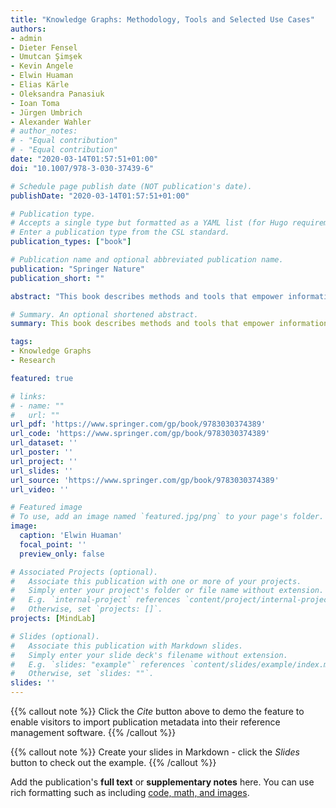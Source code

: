 ```yaml
---
title: "Knowledge Graphs: Methodology, Tools and Selected Use Cases"
authors:
- admin
- Dieter Fensel
- Umutcan Şimşek
- Kevin Angele
- Elwin Huaman
- Elias Kärle
- Oleksandra Panasiuk
- Ioan Toma
- Jürgen Umbrich
- Alexander Wahler
# author_notes:
# - "Equal contribution"
# - "Equal contribution"
date: "2020-03-14T01:57:51+01:00"
doi: "10.1007/978-3-030-37439-6"

# Schedule page publish date (NOT publication's date).
publishDate: "2020-03-14T01:57:51+01:00"

# Publication type.
# Accepts a single type but formatted as a YAML list (for Hugo requirements).
# Enter a publication type from the CSL standard.
publication_types: ["book"]

# Publication name and optional abbreviated publication name.
publication: "Springer Nature"
publication_short: ""

abstract: "This book describes methods and tools that empower information providers to build and maintain knowledge graphs, including those for manual, semi-automatic, and automatic construction; implementation; and validation and verification of semantic annotations and their integration into knowledge graphs. It also presents lifecycle-based approaches for semi-automatic and automatic curation of these graphs, such as approaches for assessment, error correction, and enrichment of knowledge graphs with other static and dynamic resources. Chapter 1 defines knowledge graphs, focusing on the impact of various approaches rather than mathematical precision. Chapter 2 details how knowledge graphs are built, implemented, maintained, and deployed. Chapter 3 then introduces relevant application layers that can be built on top of such knowledge graphs, and explains how inference can be used to define views on such graphs, making it a useful resource for open and service-oriented dialog systems. Chapter 4 discusses applications of knowledge graph technologies for e-tourism and use cases for other verticals. Lastly, Chapter 5 provides a summary and sketches directions for future work. The additional appendix introduces an abstract syntax and semantics for domain specifications that are used to adapt schema. org to specific domains and tasks. To illustrate the practical use of the approaches presented, the book discusses several pilots with a focus on conversational interfaces, describing how to exploit knowledge graphs for e-marketing and e-commerce. It is intended for advanced professionals and researchers requiring a brief introduction."

# Summary. An optional shortened abstract.
summary: This book describes methods and tools that empower information providers to build and maintain knowledge graphs.

tags:
- Knowledge Graphs
- Research

featured: true

# links:
# - name: ""
#   url: ""
url_pdf: 'https://www.springer.com/gp/book/9783030374389'
url_code: 'https://www.springer.com/gp/book/9783030374389'
url_dataset: ''
url_poster: ''
url_project: ''
url_slides: ''
url_source: 'https://www.springer.com/gp/book/9783030374389'
url_video: ''

# Featured image
# To use, add an image named `featured.jpg/png` to your page's folder. 
image:
  caption: 'Elwin Huaman'
  focal_point: ''
  preview_only: false

# Associated Projects (optional).
#   Associate this publication with one or more of your projects.
#   Simply enter your project's folder or file name without extension.
#   E.g. `internal-project` references `content/project/internal-project/index.md`.
#   Otherwise, set `projects: []`.
projects: [MindLab]

# Slides (optional).
#   Associate this publication with Markdown slides.
#   Simply enter your slide deck's filename without extension.
#   E.g. `slides: "example"` references `content/slides/example/index.md`.
#   Otherwise, set `slides: ""`.
slides: ''
---
```


{{% callout note %}}
Click the *Cite* button above to demo the feature to enable visitors to import publication metadata into their reference management software.
{{% /callout %}}

{{% callout note %}}
Create your slides in Markdown - click the *Slides* button to check out the example.
{{% /callout %}}

Add the publication's **full text** or **supplementary notes** here. You can use rich formatting such as including [code, math, and images](https://docs.hugoblox.com/content/writing-markdown-latex/).
